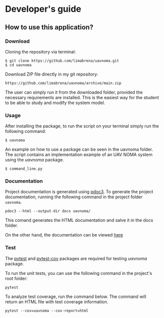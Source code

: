 # Developer's guide

## How to use this application?

### Download

Cloning the repository via terminal:

```
$ git clone https://github.com/limabrena/uavnoma.git
$ cd uavnoma
```

Download ZIP file directly in my git repository:

```
https://github.com/limabrena/uavnoma/archive/main.zip
```

The user can simply run it from the downloaded folder, provided the necessary requirements are installed. This is the easiest way for the student to be able to study and modify the system model.

### Usage

After installing the package, to run the script on your terminal simply run the following command:

```
$ uavnoma
```

An example on how to use a package can be seen in the uavnoma folder. The script contains an implementation example of an UAV NOMA system using the *uavnoma* package. 

```
$ command_line.py
```

### Documentation

Project documentation is generated using [pdoc3](https://pdoc3.github.io/pdoc/). To generate the project documentation, running the following command in the project folder `uavnoma`.

```
pdoc3 --html --output-dir docs uavnoma/
```
This comand generates the HTML documentation and salve it in the docs folder.

On the other hand, the documentation can be viewed [here](https://limabrena.github.io/uavnoma/docs/index.html)

### Test

The [pytest](https://docs.pytest.org/en/stable/) and [pytest-cov](https://pypi.org/project/pytest-cov/) packages are required for testing *uavnoma* package.

To run the unit tests, you can use the following command in the project's root folder:

```
pytest
```

To analyze test coverage, run the command below. The command will return an HTML file with test coverage information.

```
pytest --cov=uavnoma --cov-report=html
```